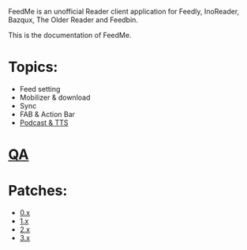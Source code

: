 FeedMe is an unofficial Reader client application for Feedly, InoReader, Bazqux, The Older Reader and Feedbin.

This is the documentation of FeedMe.

# Topics:

- Feed setting
- Mobilizer & download
- Sync
- FAB & Action Bar
- <a href="https://github.com/seazon/FeedMe/blob/master/podcast_tts.md">Podcast & TTS</a>

# <a href="https://github.com/seazon/FeedMe/blob/master/qa.md">QA</a>

# Patches:

- <a href="https://github.com/seazon/FeedMe/blob/master/patches_0.x.md">0.x</a>
- <a href="https://github.com/seazon/FeedMe/blob/master/patches_1.x.md">1.x</a>
- <a href="https://github.com/seazon/FeedMe/blob/master/patches_2.x.md">2.x</a>
- <a href="https://github.com/seazon/FeedMe/blob/master/patches.md">3.x</a>
